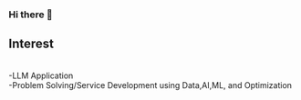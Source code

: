 ### Hi there 👋


## Interest
<br>-LLM Application
<br>-Problem Solving/Service Development using Data,AI,ML, and Optimization

